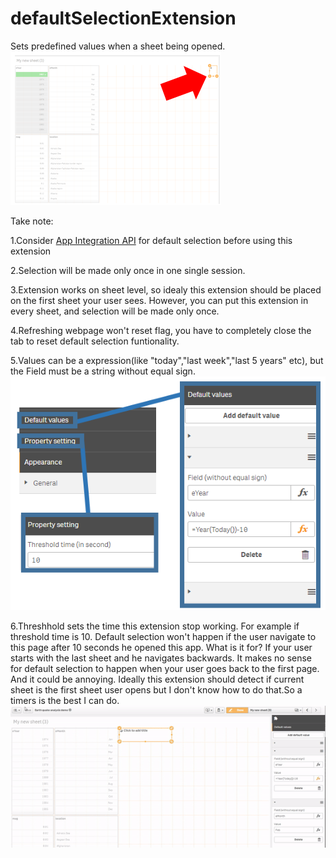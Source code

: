 # defaultSelectionExtension

Sets predefined values when a sheet being opened.
![alt text](https://github.com/wuzhong-zhu/defaultSelectionExtension/raw/master/Media/Capture.PNG)

Take note:

1.Consider [App Integration API](http://help.qlik.com/en-US/sense-developer/3.2/Subsystems/APIs/Content/AppIntegrationAPI/app-integration-api.htm) for default selection before using this extension

2.Selection will be made only once in one single session.

3.Extension works on sheet level, so idealy this extension should be placed on the first sheet your user sees. However, you can put this extension in every sheet, and selection will be made only once.

4.Refreshing webpage won't reset flag, you have to completely close the tab to reset default selection funtionality.

5.Values can be a expression(like "today","last week","last 5 years" etc), but the Field must be a string without equal sign.
![alt text](https://github.com/wuzhong-zhu/defaultSelectionExtension/raw/master/Media/property.PNG)

6.Threshhold sets the time this extension stop working.
For example if threshold time is 10. Default selection won't happen if the user navigate to this page after 10 seconds he opened this app.
What is it for? If your user starts with the last sheet and he navigates backwards. It makes no sense for default selection to happen when your user goes back to the first page. And it could be annoying.
Ideally this extension should detect if current sheet is the first sheet user opens but I don't know how to do that.So a timers is the best I can do.
![alt text](https://github.com/wuzhong-zhu/defaultSelectionExtension/raw/master/Media/showcase.gif)
